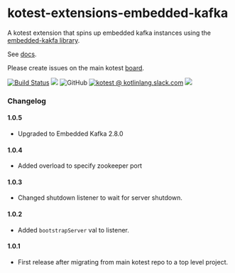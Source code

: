 # kotest-extensions-embedded-kafka

A kotest extension that spins up embedded kafka instances using the [embedded-kakfa library](https://github.com/embeddedkafka/embedded-kafka).

See [docs](https://kotest.io/docs/extensions/embedded-kafka.html).

Please create issues on the main kotest [board](https://github.com/kotest/kotest/issues).

[![Build Status](https://github.com/kotest/kotest-extensions-embedded-kafka/workflows/master/badge.svg)](https://github.com/kotest/kotest/actions)
[<img src="https://img.shields.io/maven-central/v/io.kotest.extensions/kotest-extensions-embedded-kafka.svg?label=latest%20release"/>](http://search.maven.org/#search|ga|1|kotest-extensions-embedded-kafka)
![GitHub](https://img.shields.io/github/license/kotest/kotest-extensions-embedded-kafka)
[![kotest @ kotlinlang.slack.com](https://img.shields.io/static/v1?label=kotlinlang&message=kotest&color=blue&logo=slack)](https://kotlinlang.slack.com/archives/CT0G9SD7Z)
[<img src="https://img.shields.io/nexus/s/https/oss.sonatype.org/io.kotest.extensions/kotest-extensions-embedded-kafka.svg?label=latest%20snapshot"/>](https://oss.sonatype.org/content/repositories/snapshots/io/kotest/extensions/kotest-extensions-embedded-kafka/)

### Changelog

#### 1.0.5

* Upgraded to Embedded Kafka 2.8.0

#### 1.0.4

* Added overload to specify zookeeper port

#### 1.0.3

* Changed shutdown listener to wait for server shutdown.

#### 1.0.2

* Added `bootstrapServer` val to listener.

#### 1.0.1

* First release after migrating from main kotest repo to a top level project.

